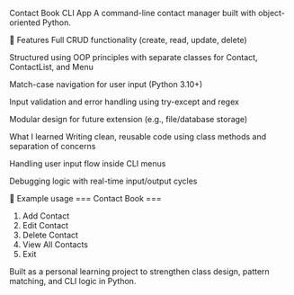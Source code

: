 Contact Book CLI App
A command-line contact manager built with object-oriented Python.

🔧 Features
Full CRUD functionality (create, read, update, delete)

Structured using OOP principles with separate classes for Contact, ContactList, and Menu

Match-case navigation for user input (Python 3.10+)

Input validation and error handling using try-except and regex

Modular design for future extension (e.g., file/database storage)

What I learned
Writing clean, reusable code using class methods and separation of concerns

Handling user input flow inside CLI menus

Debugging logic with real-time input/output cycles




💬 Example usage
=== Contact Book ===
1. Add Contact
2. Edit Contact
3. Delete Contact
4. View All Contacts
5. Exit

Built as a personal learning project to strengthen class design, pattern matching, and CLI logic in Python.

